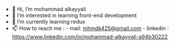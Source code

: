 - 👋 Hi, I’m mohammad alkayyali
- 👀 I’m interested in learning front-end development
- 🌱 I’m currently learning redux
- 📫 How to reach me : - mail: mhmdk425@gmail.com
                        - linkedin : https://www.linkedin.com/in/mohammad-alkayyali-a94b30222  
